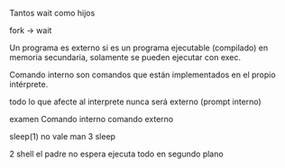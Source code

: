 
Tantos wait como hijos

fork -> wait

Un programa es externo si es un programa ejecutable (compilado) en memoria secundaria, solamente se pueden ejecutar con exec.

Comando interno son comandos que están implementados en el propio intérprete.

todo lo que afecte al interprete nunca será externo (prompt interno)

examen
Comando interno comando externo

sleep(1) no vale
man 3 sleep 


2 shell el padre no espera ejecuta todo en segundo plano


